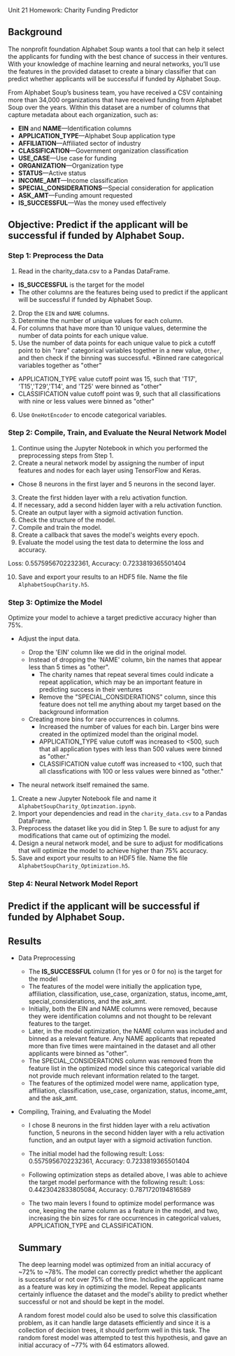 Unit 21 Homework: Charity Funding Predictor

## Background
The nonprofit foundation Alphabet Soup wants a tool that can help it select the applicants for funding with the best chance of success in their ventures. With your knowledge of machine learning and neural networks, you’ll use the features in the provided dataset to create a binary classifier that can predict whether applicants will be successful if funded by Alphabet Soup.

From Alphabet Soup’s business team, you have received a CSV containing more than 34,000 organizations that have received funding from Alphabet Soup over the years. Within this dataset are a number of columns that capture metadata about each organization, such as:

* **EIN** and **NAME**—Identification columns
* **APPLICATION_TYPE**—Alphabet Soup application type
* **AFFILIATION**—Affiliated sector of industry
* **CLASSIFICATION**—Government organization classification
* **USE_CASE**—Use case for funding
* **ORGANIZATION**—Organization type
* **STATUS**—Active status
* **INCOME_AMT**—Income classification
* **SPECIAL_CONSIDERATIONS**—Special consideration for application
* **ASK_AMT**—Funding amount requested
* **IS_SUCCESSFUL**—Was the money used effectively

## Objective: Predict if the applicant will be successful if funded by Alphabet Soup.

### Step 1: Preprocess the Data

1. Read in the charity_data.csv to a Pandas DataFrame.
  * **IS_SUCCESSFUL** is the target for the model
  * The other columns are the features being used to predict if the applicant will be successful if funded by Alphabet Soup.
2. Drop the `EIN` and `NAME` columns.
3. Determine the number of unique values for each column.
4. For columns that have more than 10 unique values, determine the number of data points for each unique value.
5. Use the number of data points for each unique value to pick a cutoff point to bin "rare" categorical variables together in a new value, `Other`, and then check if the binning was successful.
  *Binned rare categorical variables together as "other"
  * APPLICATION_TYPE value cutoff point was 15, such that 'T17', 'T15','T29','T14', and 'T25' were binned as "other"
  * CLASSIFICATION value cutoff point was 9, such that all classifications with nine or less values were binned as "other"
6. Use `OneHotEncoder` to encode categorical variables.

### Step 2: Compile, Train, and Evaluate the Neural Network Model

1. Continue using the Jupyter Notebook in which you performed the preprocessing steps from Step 1.
2. Create a neural network model by assigning the number of input features and nodes for each layer using TensorFlow and Keras.
  * Chose 8 neurons in the first layer and 5 neurons in the second layer.
3. Create the first hidden layer with a relu activation function.
4. If necessary, add a second hidden layer with a relu activation function.
5. Create an output layer with a sigmoid activation function.
6. Check the structure of the model.
7. Compile and train the model.
8. Create a callback that saves the model's weights every epoch.
9. Evaluate the model using the test data to determine the loss and accuracy.

Loss: 0.5575956702232361, Accuracy: 0.7233819365501404

10. Save and export your results to an HDF5 file. Name the file `AlphabetSoupCharity.h5`.

### Step 3: Optimize the Model

Optimize your model to achieve a target predictive accuracy higher than 75%.

* Adjust the input data.
  * Drop the 'EIN' column like we did in the original model. 
  * Instead of dropping the 'NAME' column, bin the names that appear less than 5 times as "other". 
      * The charity names that repeat several times could indicate a repeat application, which may be an important feature in predicting success in their ventures
      * Remove the "SPECIAL_CONSIDERATIONS" column, since this feature does not tell me anything about my target based on the background information
  * Creating more bins for rare occurrences in columns.
    * Increased the number of values for each bin. Larger bins were created in the optimized model than the original model. 
    * APPLICATION_TYPE value cutoff was increased to <500, such that all application types with less than 500 values were binned as "other."
    * CLASSIFICATION value cutoff was increased to <100, such that all classfications with 100 or less values were binned as "other."

* The neural network itself remained the same. 

1. Create a new Jupyter Notebook file and name it `AlphabetSoupCharity_Optimzation.ipynb`.
2. Import your dependencies and read in the `charity_data.csv` to a Pandas DataFrame.
3. Preprocess the dataset like you did in Step 1. Be sure to adjust for any modifications that came out of optimizing the model.
4. Design a neural network model, and be sure to adjust for modifications that will optimize the model to achieve higher than 75% accuracy.
5. Save and export your results to an HDF5 file. Name the file `AlphabetSoupCharity_Optimization.h5`.

### Step 4: Neural Network Model Report

## Predict if the applicant will be successful if funded by Alphabet Soup.

## Results
  * Data Preprocessing
    * The **IS_SUCCESSFUL** column (1 for yes or 0 for no) is the target for the model
    * The features of the model were initially the application type, affiliation, classification, use_case, organization, status, income_amt, special_considerations, and the ask_amt.
    * Initially, both the EIN and NAME columns were removed, because they were identification columns and not thought to be relevant features to the target. 
    * Later, in the model optimization, the NAME column was included and binned as a relevant feature. Any NAME applicants that repeated more than five times were maintained in the dataset and all other applicants were binned as "other". 
    * The SPECIAL_CONSIDERATIONS column was removed from the feature list in the optimized model since this categorical variable did not provide much relevant information related to the target.
    * The features of the optimized model were name, application type, affiliation, classification, use_case, organization, status, income_amt, and the ask_amt.
  
* Compiling, Training, and Evaluating the Model
    * I chose 8 neurons in the first hidden layer with a relu activation function, 5 neurons in the second hidden layer with a relu activation function, and an output layer with a sigmoid activation function.
    * The initial model had the following result:
      Loss: 0.5575956702232361, Accuracy: 0.7233819365501404

    * Following optimization steps as detailed above, I was able to achieve the target model performance with the following result:
      Loss: 0.4423042833805084, Accuracy: 0.7871720194816589

    * The two main levers I found to optimize model performance was one, keeping the name column as a feature in the model, and two, increasing the bin sizes for rare occurrences in categorical values, APPLICATION_TYPE and CLASSIFICATION.

  ## Summary
  The deep learning model was optimized from an initial accuracy of ~72% to ~78%. The model can correctly predict whether the applicant is successful or not over 75% of the time. 
  Including the applicant name as a feature was key in optimizing the model. Repeat applicants certainly influence the dataset and the model's ability to predict whether successful or not and should be kept in the model. 

  A random forest model could also be used to solve this classification problem, as it can handle large datasets efficiently and since it is a collection of decision trees, it should perform well in this task. The random forest model was attempted to test this hypothesis, and gave an initial accuracy of ~77% with 64 estimators allowed. 




